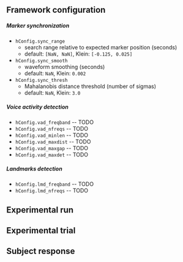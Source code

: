 Framework configuration
-----------------------

##### Marker synchronization

- `hConfig.sync_range`
	- search range relative to expected marker position (seconds)
	- default: `[NaN, NaN]`, Klein: `[-0.125, 0.025]`
- `hConfig.sync_smooth`
	- waveform smoothing (seconds)
	- default: `NaN`, Klein: `0.002`
- `hConfig.sync_thresh`
	- Mahalanobis distance threshold (number of sigmas)
	- default: `NaN`, Klein: `3.0`

##### Voice activity detection

- `hConfig.vad_freqband` -- TODO
- `hConfig.vad_nfreqs` -- TODO
- `hConfig.vad_minlen` -- TODO
- `hConfig.vad_maxdist` -- TODO
- `hConfig.vad_maxgap` -- TODO
- `hConfig.vad_maxdet` -- TODO

##### Landmarks detection

- `hConfig.lmd_freqband` -- TODO
- `hConfig.lmd_nfreqs` -- TODO

Experimental run
----------------

Experimental trial
------------------

Subject response
----------------

